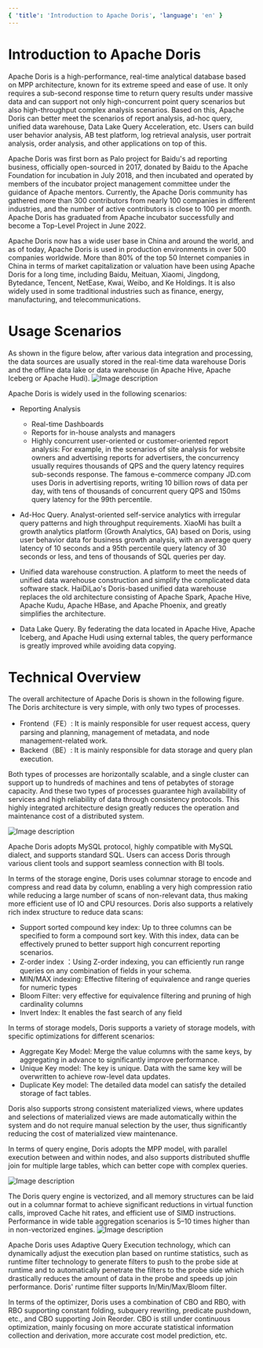 ```yaml
---
{ 'title': 'Introduction to Apache Doris', 'language': 'en' }
---
```


<!--
Licensed to the Apache Software Foundation (ASF) under one
or more contributor license agreements.  See the NOTICE file
distributed with this work for additional information
regarding copyright ownership.  The ASF licenses this file
to you under the Apache License, Version 2.0 (the
"License"); you may not use this file except in compliance
with the License.  You may obtain a copy of the License at

  http://www.apache.org/licenses/LICENSE-2.0

Unless required by applicable law or agreed to in writing,
software distributed under the License is distributed on an
"AS IS" BASIS, WITHOUT WARRANTIES OR CONDITIONS OF ANY
KIND, either express or implied.  See the License for the
specific language governing permissions and limitations
under the License.
-->

# Introduction to Apache Doris

Apache Doris is a high-performance, real-time analytical database based on MPP architecture, known for its extreme speed and ease of use. It only requires a sub-second response time to return query results under massive data and can support not only high-concurrent point query scenarios but also high-throughput complex analysis scenarios. Based on this, Apache Doris can better meet the scenarios of report analysis, ad-hoc query, unified data warehouse, Data Lake Query Acceleration, etc. Users can build user behavior analysis, AB test platform, log retrieval analysis, user portrait analysis, order analysis, and other applications on top of this.

Apache Doris was first born as Palo project for Baidu's ad reporting business, officially open-sourced in 2017, donated by Baidu to the Apache Foundation for incubation in July 2018, and then incubated and operated by members of the incubator project management committee under the guidance of Apache mentors. Currently, the Apache Doris community has gathered more than 300 contributors from nearly 100 companies in different industries, and the number of active contributors is close to 100 per month. Apache Doris has graduated from Apache incubator successfully and become a Top-Level Project in June 2022.

Apache Doris now has a wide user base in China and around the world, and as of today, Apache Doris is used in production environments in over 500 companies worldwide. More than 80% of the top 50 Internet companies in China in terms of market capitalization or valuation have been using Apache Doris for a long time, including Baidu, Meituan, Xiaomi, Jingdong, Bytedance, Tencent, NetEase, Kwai, Weibo, and Ke Holdings. It is also widely used in some traditional industries such as finance, energy, manufacturing, and telecommunications.

# Usage Scenarios

As shown in the figure below, after various data integration and processing, the data sources are usually stored in the real-time data warehouse Doris and the offline data lake or data warehouse (in Apache Hive, Apache Iceberg or Apache Hudi).
![Image description](https://dev-to-uploads.s3.amazonaws.com/uploads/articles/sekvbs5ih5rb16wz6n9k.png)

Apache Doris is widely used in the following scenarios:

-   Reporting Analysis

    -   Real-time Dashboards
    -   Reports for in-house analysts and managers
    -   Highly concurrent user-oriented or customer-oriented report analysis: For example, in the scenarios of site analysis for website owners and advertising reports for advertisers, the concurrency usually requires thousands of QPS and the query latency requires sub-seconds response. The famous e-commerce company JD.com uses Doris in advertising reports, writing 10 billion rows of data per day, with tens of thousands of concurrent query QPS and 150ms query latency for the 99th percentile.

-   Ad-Hoc Query. Analyst-oriented self-service analytics with irregular query patterns and high throughput requirements. XiaoMi has built a growth analytics platform (Growth Analytics, GA) based on Doris, using user behavior data for business growth analysis, with an average query latency of 10 seconds and a 95th percentile query latency of 30 seconds or less, and tens of thousands of SQL queries per day.

-   Unified data warehouse construction. A platform to meet the needs of unified data warehouse construction and simplify the complicated data software stack. HaiDiLao's Doris-based unified data warehouse replaces the old architecture consisting of Apache Spark, Apache Hive, Apache Kudu, Apache HBase, and Apache Phoenix, and greatly simplifies the architecture.

-   Data Lake Query. By federating the data located in Apache Hive, Apache Iceberg, and Apache Hudi using external tables, the query performance is greatly improved while avoiding data copying.

# Technical Overview

The overall architecture of Apache Doris is shown in the following figure. The Doris architecture is very simple, with only two types of processes.

-   Frontend（FE）: It is mainly responsible for user request access, query parsing and planning, management of metadata, and node management-related work.
-   Backend（BE）: It is mainly responsible for data storage and query plan execution.

Both types of processes are horizontally scalable, and a single cluster can support up to hundreds of machines and tens of petabytes of storage capacity. And these two types of processes guarantee high availability of services and high reliability of data through consistency protocols. This highly integrated architecture design greatly reduces the operation and maintenance cost of a distributed system.

![Image description](https://dev-to-uploads.s3.amazonaws.com/uploads/articles/mnz20ae3s23vv3e9ltmi.png)

Apache Doris adopts MySQL protocol, highly compatible with MySQL dialect, and supports standard SQL. Users can access Doris through various client tools and support seamless connection with BI tools.

In terms of the storage engine, Doris uses columnar storage to encode and compress and read data by column, enabling a very high compression ratio while reducing a large number of scans of non-relevant data, thus making more efficient use of IO and CPU resources.
Doris also supports a relatively rich index structure to reduce data scans:

-   Support sorted compound key index: Up to three columns can be specified to form a compound sort key. With this index, data can be effectively pruned to better support high concurrent reporting scenarios.
-   Z-order index ：Using Z-order indexing, you can efficiently run range queries on any combination of fields in your schema.
-   MIN/MAX indexing: Effective filtering of equivalence and range queries for numeric types
-   Bloom Filter: very effective for equivalence filtering and pruning of high cardinality columns
-   Invert Index: It enables the fast search of any field

In terms of storage models, Doris supports a variety of storage models, with specific optimizations for different scenarios:

-   Aggregate Key Model: Merge the value columns with the same keys, by aggregating in advance to significantly improve performance.
-   Unique Key model: The key is unique. Data with the same key will be overwritten to achieve row-level data updates.
-   Duplicate Key model: The detailed data model can satisfy the detailed storage of fact tables.

Doris also supports strong consistent materialized views, where updates and selections of materialized views are made automatically within the system and do not require manual selection by the user, thus significantly reducing the cost of materialized view maintenance.

In terms of query engine, Doris adopts the MPP model, with parallel execution between and within nodes, and also supports distributed shuffle join for multiple large tables, which can better cope with complex queries.

![Image description](https://dev-to-uploads.s3.amazonaws.com/uploads/articles/vjlmumwyx728uymsgcw0.png)

The Doris query engine is vectorized, and all memory structures can be laid out in a columnar format to achieve significant reductions in virtual function calls, improved Cache hit rates, and efficient use of SIMD instructions. Performance in wide table aggregation scenarios is 5–10 times higher than in non-vectorized engines.
![Image description](https://dev-to-uploads.s3.amazonaws.com/uploads/articles/ck2m3kbnodn28t28vphp.png)

Apache Doris uses Adaptive Query Execution technology, which can dynamically adjust the execution plan based on runtime statistics, such as runtime filter technology to generate filters to push to the probe side at runtime and to automatically penetrate the filters to the probe side which drastically reduces the amount of data in the probe and speeds up join performance. Doris' runtime filter supports In/Min/Max/Bloom filter.

In terms of the optimizer, Doris uses a combination of CBO and RBO, with RBO supporting constant folding, subquery rewriting, predicate pushdown, etc., and CBO supporting Join Reorder. CBO is still under continuous optimization, mainly focusing on more accurate statistical information collection and derivation, more accurate cost model prediction, etc.

